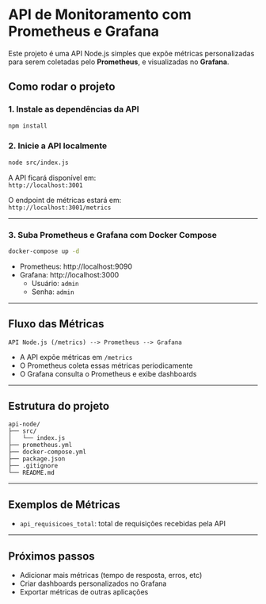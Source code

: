 #  API de Monitoramento com Prometheus e Grafana

Este projeto é uma API Node.js simples que expõe métricas personalizadas para serem coletadas pelo **Prometheus**, e visualizadas no **Grafana**.


##  Como rodar o projeto

### 1. Instale as dependências da API

```bash
npm install
```

### 2. Inicie a API localmente

```bash
node src/index.js
```

A API ficará disponível em:  
 `http://localhost:3001`

O endpoint de métricas estará em:  
 `http://localhost:3001/metrics`

---

### 3. Suba Prometheus e Grafana com Docker Compose

```bash
docker-compose up -d
```

- Prometheus: http://localhost:9090  
- Grafana: http://localhost:3000  
  - Usuário: `admin`  
  - Senha: `admin`

---

##  Fluxo das Métricas

```
API Node.js (/metrics) --> Prometheus --> Grafana
```

- A API expõe métricas em `/metrics`
- O Prometheus coleta essas métricas periodicamente
- O Grafana consulta o Prometheus e exibe dashboards

---

##  Estrutura do projeto

```
api-node/
├── src/
│   └── index.js
├── prometheus.yml
├── docker-compose.yml
├── package.json
├── .gitignore
└── README.md
```

---

##  Exemplos de Métricas

- `api_requisicoes_total`: total de requisições recebidas pela API

---

##  Próximos passos

- Adicionar mais métricas (tempo de resposta, erros, etc)
- Criar dashboards personalizados no Grafana
- Exportar métricas de outras aplicações

